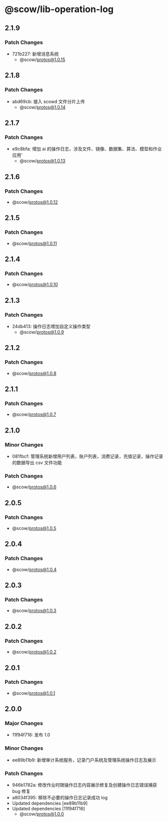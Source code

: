 # @scow/lib-operation-log

## 2.1.9

### Patch Changes

- 721b227: 新增消息系统
  - @scow/protos@1.0.15

## 2.1.8

### Patch Changes

- abd69cb: 接入 scowd 文件分片上传
  - @scow/protos@1.0.14

## 2.1.7

### Patch Changes

- e9c8bfa: 增加 ai 的操作日志，涉及文件、镜像、数据集、算法、模型和作业应用'
  - @scow/protos@1.0.13

## 2.1.6

### Patch Changes

- @scow/protos@1.0.12

## 2.1.5

### Patch Changes

- @scow/protos@1.0.11

## 2.1.4

### Patch Changes

- @scow/protos@1.0.10

## 2.1.3

### Patch Changes

- 24db413: 操作日志增加自定义操作类型
  - @scow/protos@1.0.9

## 2.1.2

### Patch Changes

- @scow/protos@1.0.8

## 2.1.1

### Patch Changes

- @scow/protos@1.0.7

## 2.1.0

### Minor Changes

- 081fbcf: 管理系统新增用户列表，账户列表，消费记录，充值记录，操作记录的数据导出 csv 文件功能

### Patch Changes

- @scow/protos@1.0.6

## 2.0.5

### Patch Changes

- @scow/protos@1.0.5

## 2.0.4

### Patch Changes

- @scow/protos@1.0.4

## 2.0.3

### Patch Changes

- @scow/protos@1.0.3

## 2.0.2

### Patch Changes

- @scow/protos@1.0.2

## 2.0.1

### Patch Changes

- @scow/protos@1.0.1

## 2.0.0

### Major Changes

- 11f94f716: 发布 1.0

### Minor Changes

- ee89b11b9: 新增审计系统服务，记录门户系统及管理系统操作日志及展示

### Patch Changes

- 946b1782a: 修改作业时限操作日志内容展示修复及创建操作日志错误捕获 bug 修复
- a8034f395: 移除不必要的操作日志记录成功 log
- Updated dependencies [ee89b11b9]
- Updated dependencies [11f94f716]
  - @scow/protos@1.0.0
